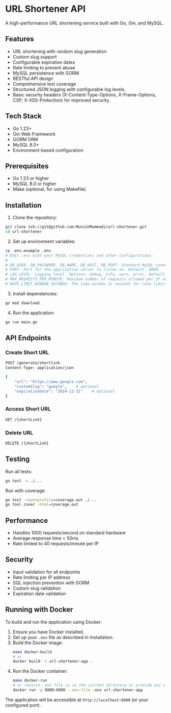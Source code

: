 # URL Shortener API

A high-performance URL shortening service built with Go, Gin, and MySQL.

## Features

- URL shortening with random slug generation
- Custom slug support
- Configurable expiration dates
- Rate limiting to prevent abuse
- MySQL persistence with GORM
- RESTful API design
- Comprehensive test coverage
- Structured JSON logging with configurable log levels.
- Basic security headers (X-Content-Type-Options, X-Frame-Options, CSP, X-XSS-Protection) for improved security.

## Tech Stack

- Go 1.23+
- Gin Web Framework
- GORM ORM
- MySQL 8.0+
- Environment-based configuration

## Prerequisites

- Go 1.23 or higher
- MySQL 8.0 or higher
- Make (optional, for using Makefile)

## Installation

1. Clone the repository:
```bash
git clone ssh://git@github.com:MunishMummadi/url-shortener.git
cd url-shortener
```

2. Set up environment variables:
```bash
cp .env.example .env
# Edit .env with your MySQL credentials and other configurations:
#
# DB_USER, DB_PASSWORD, DB_NAME, DB_HOST, DB_PORT: Standard MySQL connection details.
# PORT: Port for the application server to listen on. Default: 8080.
# LOG_LEVEL: Logging level. Options: debug, info, warn, error. Default: info.
# MAX_REQUESTS_PER_MINUTE: Maximum number of requests allowed per IP address per minute for rate limiting. Default: 40.
# RATE_LIMIT_WINDOW_SECONDS: The time window in seconds for rate limiting. Default: 60.
```

3. Install dependencies:
```bash
go mod download
```

4. Run the application:
```bash
go run main.go
```

## API Endpoints

### Create Short URL
```bash
POST /generate/shortlink
Content-Type: application/json

{
    "url": "https://www.google.com",
    "customSlug": "google",    # optional
    "expirationDate": "2024-12-31"    # optional
}
```

### Access Short URL
```bash
GET /{shortLink}
```

### Delete URL
```bash
DELETE /{shortLink}
```

## Testing

Run all tests:
```bash
go test -v ./...
```

Run with coverage:
```bash
go test -coverprofile=coverage.out ./...
go tool cover -html=coverage.out
```

## Performance

- Handles 1000 requests/second on standard hardware
- Average response time < 50ms
- Rate limited to 40 requests/minute per IP

## Security

- Input validation for all endpoints
- Rate limiting per IP address
- SQL injection prevention with GORM
- Custom slug validation
- Expiration date validation


## Running with Docker

To build and run the application using Docker:

1.  Ensure you have Docker installed.
2.  Set up your `.env` file as described in Installation.
3.  Build the Docker image:
    ```bash
    make docker-build
    # or
    docker build -t url-shortener-app .
    ```
4.  Run the Docker container:
    ```bash
    make docker-run
    # or (ensure .env file is in the current directory or provide env vars directly)
    docker run -p 8080:8080 --env-file .env url-shortener-app
    ```
The application will be accessible at `http://localhost:8080` (or your configured port).


